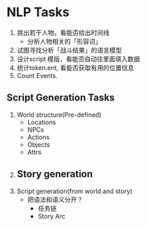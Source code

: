 # NLP Tasks

1.  挑出若干人物，看能否给出时间线
    -   分析人物相关的「形容词」
2.  试图寻找分析「战斗结果」的语言模型
3.  设计script 模版，看能否自动往里面填入数据
4.  统计token.ent, 看能否获取有用的位置信息
5.  Count Events.

## Script Generation Tasks

1.  World structure(Pre-defined)
    -   Locations
    -   NPCs
    -   Actions
    -   Objects
    -   Attrs
2.  Story generation
    -   
3.  Script generation(from world and story)
    -   把语法和语义分开？
        *   任务链
        *   Story Arc